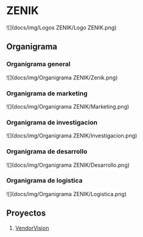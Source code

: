 # ZENIK
![](docs/img/Logos ZENIK/Logo ZENIK.png)

## Organigrama

### Organigrama general
![](docs/img/Organigrama ZENIK/Zenik.png)

### Organigrama de marketing
![](docs/img/Organigrama ZENIK/Marketing.png)

### Organigrama de investigacion
![](docs/img/Organigrama ZENIK/Investigacion.png)

### Organigrama de desarrollo
![](docs/img/Organigrama ZENIK/Desarrollo.png)

### Organigrama de logistica
![](docs/img/Organigrama ZENIK/Logistica.png)


## Proyectos
1. [VendorVision](docs/VendorVision.md)